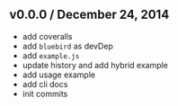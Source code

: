 ## v0.0.0 / December 24, 2014
- add coveralls
- add `bluebird` as devDep
- add `example.js`
- update history and add hybrid example
- add usage example
- add cli docs
- init commits